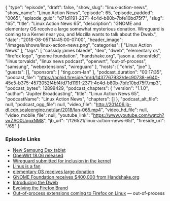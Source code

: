 {
  "type": "episode",
  "draft": false,
  "show_slug": "linux-action-news",
  "show_name": "Linux Action News",
  "episode": 65,
  "episode_padded": "0065",
  "episode_guid": "d71d1191-2371-4c4d-b80b-7bfe10bd75f7",
  "slug": "65",
  "title": "Linux Action News 65",
  "description": "GNOME and elementary OS receive a large somewhat mysterious donation. Wireguard is coming to a Kernel near you, and Mozilla wants to talk about the Dweb.",
  "date": "2018-08-05T14:45:00-07:00",
  "header_image": "/images/shows/linux-action-news.png",
  "categories": [
    "Linux Action News"
  ],
  "tags": [
    "cassidy james blaede",
    "dex",
    "dweb",
    "elementary os",
    "firefox logo",
    "gnome foundation",
    "handshake.org",
    "jason a. donenfeld",
    "linus torvalds",
    "linux news podcast",
    "openwrt",
    "out-of-process",
    "samsung",
    "webextensions",
    "wireguard"
  ],
  "hosts": [
    "chris",
    "joe"
  ],
  "guests": [],
  "sponsors": [
    "ting.com-lan"
  ],
  "podcast_duration": "00:17:35",
  "podcast_file": "https://aphid.fireside.fm/d/1437767933/dec90738-e640-45e5-b375-4573052f4bf4/d71d1191-2371-4c4d-b80b-7bfe10bd75f7.mp3",
  "podcast_bytes": 12899429,
  "podcast_chapters": {
    "version": "1.1.0",
    "author": "Jupiter Broadcasting",
    "title": "Linux Action News 65",
    "podcastName": "Linux Action News",
    "chapters": []
  },
  "podcast_alt_file": null,
  "podcast_ogg_file": null,
  "video_file": "http://201406.jb-dl.cdn.scaleengine.net/lan/2018/lan-065.mp4",
  "video_hd_file": null,
  "video_mobile_file": null,
  "youtube_link": "https://www.youtube.com/watch?v=ZAO0UqpxNM8",
  "jb_url": "/126521/linux-action-news-65/",
  "fireside_url": "/65"
}


### Episode Links

  * [New Samsung Dex tablet](https://arstechnica.com/gadgets/2018/08/samsungs-tab-s4-is-both-an-android-tablet-and-a-desktop-computer/ "New Samsung Dex tablet")
  * [OpenWrt 18.06 released](http://lists.infradead.org/pipermail/openwrt-devel/2018-August/013449.html "OpenWrt 18.06 released")
  * [Wireguard submitted for inclusion in the kernel](https://marc.info/?l=linux-netdev&m=153306429108040 "Wireguard submitted for inclusion in the kernel")
  * [Linus is a fan](http://lists.openwall.net/netdev/2018/08/02/124 "Linus is a fan")
  * [elementary OS receives large donation](https://medium.com/@cassidyjames/a-new-chapter-af85f4e64179 "elementary OS receives large donation")
  * [GNOME Foundation receives $400,000 from Handshake.org](https://www.gnome.org/news/2018/08/gnome-foundation-receives-400000-from-handshake-org/ "GNOME Foundation receives $400,000 from Handshake.org")
  * [Introducing the Dweb](https://hacks.mozilla.org/2018/07/introducing-the-d-web/ "Introducing the Dweb")
  * [Evolving the Firefox Brand](https://blog.mozilla.org/opendesign/evolving-the-firefox-brand/ "Evolving the Firefox Brand")
  * [Out-of-process extensions coming to Firefox on Linux](https://www.ghacks.net/2018/08/02/firefox-63-linux-out-of-process-extensions/ "Out-of-process extensions coming to Firefox on Linux") — out-of-process 


